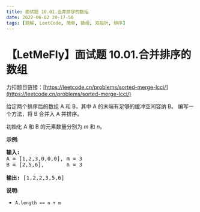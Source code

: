 ```yaml
---
title: 面试题 10.01.合并排序的数组
date: 2022-06-02 20-17-56
tags: [题解, LeetCode, 简单, 数组, 双指针, 排序]
---
```


# 【LetMeFly】面试题 10.01.合并排序的数组

力扣题目链接：[https://leetcode.cn/problems/sorted-merge-lcci/](https://leetcode.cn/problems/sorted-merge-lcci/)

<p>给定两个排序后的数组 A 和 B，其中 A 的末端有足够的缓冲空间容纳 B。 编写一个方法，将 B 合并入 A 并排序。</p>

<p>初始化&nbsp;A 和 B 的元素数量分别为&nbsp;<em>m</em> 和 <em>n</em>。</p>

<p><strong>示例:</strong></p>

<pre><strong>输入:</strong>
A = [1,2,3,0,0,0], m = 3
B = [2,5,6],       n = 3

<strong>输出:</strong>&nbsp;[1,2,2,3,5,6]</pre>

<p><strong>说明:</strong></p>

<ul>
	<li><code>A.length == n + m</code></li>
</ul>


    